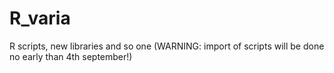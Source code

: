 # R_varia
R scripts, new libraries and so one (WARNING: import of scripts will be done no early than 4th september!)
